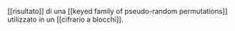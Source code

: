 [[risultato]] di una [[keyed family of pseudo-random permutations]] utilizzato in un [[cifrario a blocchi]].